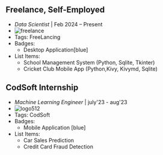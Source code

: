## Freelance, Self-Employed
- *Data Scientist* | Feb 2024 – Present
- ![freelance](../assets/logo512.png)
- Tags: FreeLancing
- Badges:
  - Desktop Application[blue]
- List Items:
  - School Management System (Python, Sqlite, Tkinter)   
  - Cricket Club Mobile App (Python,Kivy, Kivymd, Sqlite)

## CodSoft Internship
- *Machine Learning Engineer* | july'23 - aug'23
- ![logo512](../assets/logo512.png)
- Tags: CodSoft
- Badges:
  - Mobile Application [blue]
- List Items:
  - Car Sales Prediction
  - Credit Card Fraud Detection